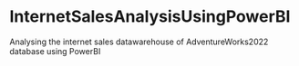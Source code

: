 # InternetSalesAnalysisUsingPowerBI
 Analysing the internet sales datawarehouse of AdventureWorks2022 database using PowerBI
